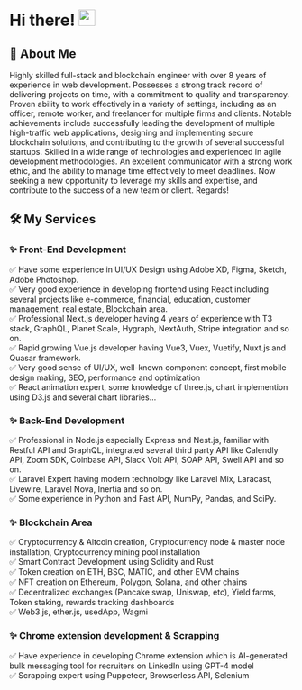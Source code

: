 # Hi there! <img src="https://media.giphy.com/media/hvRJCLFzcasrR4ia7z/giphy.gif" width="29px" height="29px">

## 🚀 About Me

Highly skilled full-stack and blockchain engineer with over 8 years of experience in web development. Possesses a strong
track record of delivering projects on time, with a commitment to quality and transparency. Proven ability to work
effectively in a variety of settings, including as an officer, remote worker, and freelancer for multiple firms and clients.
Notable achievements include successfully leading the development of multiple high-traffic web applications, designing
and implementing secure blockchain solutions, and contributing to the growth of several successful startups. Skilled in a
wide range of technologies and experienced in agile development methodologies.
An excellent communicator with a strong work ethic, and the ability to manage time effectively to meet deadlines. Now
seeking a new opportunity to leverage my skills and expertise, and contribute to the success of a new team or client.
Regards!
<br>

## 🛠️ My Services

### ✨ Front-End Development

✅ Have some experience in UI/UX Design using Adobe XD, Figma, Sketch, Adobe Photoshop. <br>
✅ Very good experience in developing frontend using React including several projects like e-commerce, financial, education, customer management, real estate, Blockchain area. <br>
✅ Professional Next.js developer having 4 years of experience with T3 stack, GraphQL, Planet Scale, Hygraph, NextAuth, Stripe integration and so on. <br>
✅ Rapid growing Vue.js developer having Vue3, Vuex, Vuetify, Nuxt.js and Quasar framework. <br>
✅ Very good sense of UI/UX, well-known component concept, first mobile design making, SEO, performance and optimization <br>
✅ React animation expert, some knowledge of three.js, chart implemention using D3.js and several chart libraries... <br>

### ✨ Back-End Development

✅ Professional in Node.js especially Express and Nest.js, familiar with Restful API and GraphQL, integrated several third party API like Calendly API, Zoom SDK, Coinbase API, Slack Volt API, SOAP API, Swell API and so on. <br>
✅ Laravel Expert having modern technology like Laravel Mix, Laracast, Livewire, Laravel Nova, Inertia and so on. <br>
✅ Some experience in Python and Fast API, NumPy, Pandas, and SciPy. <br>

### ✨ Blockchain Area
✅ Cryptocurrency & Altcoin creation, Cryptocurrency node & master node installation, Cryptocurrency mining pool installation <br>
✅ Smart Contract Development using Solidity and Rust <br>
✅ Token creation on ETH, BSC, MATIC, and other EVM chains <br>
✅ NFT creation on Ethereum, Polygon, Solana, and other chains <br>
✅ Decentralized exchanges (Pancake swap, Uniswap, etc), Yield farms, Token staking, rewards tracking dashboards <br>
✅ Web3.js, ether.js, usedApp, Wagmi <br>


###  ✨ Chrome extension development & Scrapping

✅ Have experience in developing Chrome extension which is AI-generated bulk messaging tool for recruiters on LinkedIn using GPT-4 model <br>
✅ Scrapping expert using Puppeteer, Browserless API, Selenium <br>

